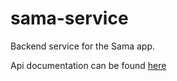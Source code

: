 # sama-service

Backend service for the Sama app.

Api documentation can be found [here](https://app.meetsama.com.smtest.it/swagger-ui/index.html?configUrl=/api/docs/swagger-config#/)